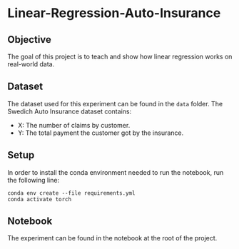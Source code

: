# Linear-Regression-Auto-Insurance

## Objective
The goal of this project is to teach and show how linear regression works on real-world data.

## Dataset
The dataset used for this experiment can be found in the `data` folder.
The Swedich Auto Insurance dataset contains:
- X: The number of claims by customer.
- Y: The total payment the customer got by the insurance.

## Setup
In order to install the conda environment needed to run the notebook, run the following line:
```console
conda env create --file requirements.yml
conda activate torch
```

## Notebook
The experiment can be found in the notebook at the root of the project.
